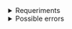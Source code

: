 <details>
    <summary>Requeriments</summary>
    
    `
    pip install opencv-python
    pip install scikit-learn
    `

</details>

<details>
    <summary>Possible errors</summary>
    
    #### If you have this error:
    ```console
    Traceback (most recent call last):
        File "/workspaces/Trabalho-Final-IA/main.py", line 1, in <module>
            import cv2
        File "/home/codespace/.python/current/lib/python3.10/site-packages/cv2/__init__.py", line 181, in <module>
            bootstrap()
        File "/home/codespace/.python/current/lib/python3.10/site-packages/cv2/__init__.py", line 153, in bootstrap
            native_module = importlib.import_module("cv2")
        File "/home/codespace/.python/current/lib/python3.10/importlib/__init__.py", line 126, in import_module
            return _bootstrap._gcd_import(name[level:], package, level)
    ImportError: libGL.so.1: cannot open shared object file: No such file or directory
    ```
    #### Solution:
    `
    sudo apt install libgl1-mesa-glx -y
    `

</details>